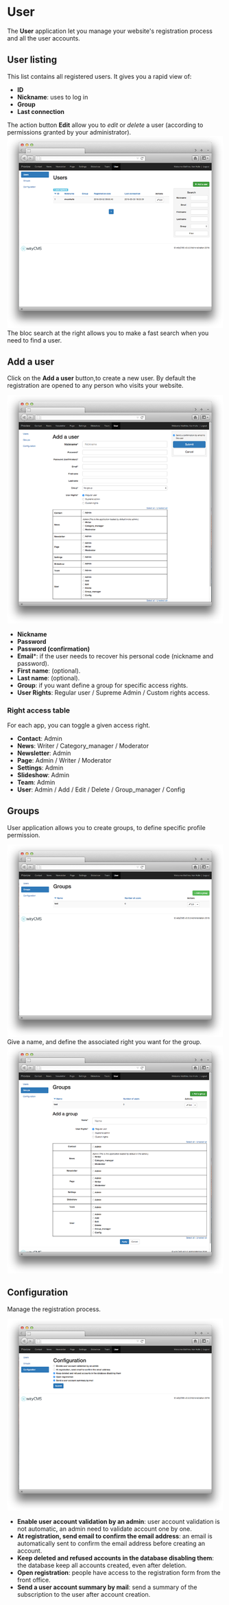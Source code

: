 # User

The **User** application let you manage your website's registration process and all the user accounts.

## User listing

This list contains all registered users. It gives you a rapid view of: 

* **ID**
* **Nickname**: uses to log in 
* **Group**
* **Last connection**

The action button **Edit** allow you to *edit* or *delete* a user (according to permissions granted by your administrator).
![](user-01.png)
The bloc search at the right allows you to make a fast search when you need to find a user.

## Add a user

Click on the **Add a user** button,to create a new user. By default the registration are opened to any person who visits your website.

![](user-02.png)

*  **Nickname**
*  **Password**
*  **Password (confirmation)**
*  **Email***: if the user needs to recover his personal code (nickname and password).
*  **First name**: (optional).
*  **Last name**: (optional).
*  **Group**: if you want define a group for specific access rights.
*  **User Rights**: Regular user / Supreme Admin / Custom rights access.

### Right access table

For each app, you can toggle a given access right.

* **Contact**: Admin 
* **News**: Writer / Category_manager / Moderator
* **Newsletter**: Admin
* **Page**: Admin / Writer / Moderator
* **Settings**: Admin
* **Slideshow**: Admin
* **Team**: Admin
* **User**: Admin / Add / Edit / Delete / Group_manager / Config

## Groups

User application allows you to create groups, to define specific profile permission.

![](user-03.png)
Give a name, and define the associated right you want for the group. 
![](user-04.png)

## Configuration

Manage the registration process. 

![](user-05.png)

* **Enable user account validation by an admin**: user account validation is not automatic, an admin need to validate account one by one. 
* **At registration, send email to confirm the email address**: an email is automatically sent to confirm the email address before creating an account. 
* **Keep deleted and refused accounts in the database disabling them**: the database keep all accounts created, even after deletion.
* **Open registration**: people have access to the registration form from the front office.
* **Send a user account summary by mail**: send a summary of the subscription to the user after account creation.